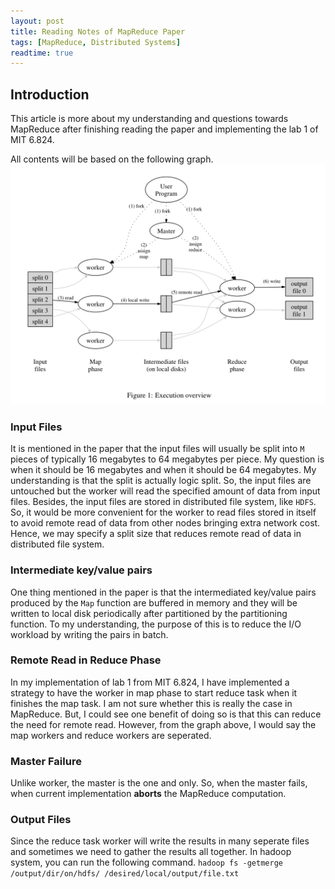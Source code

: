 ```yaml
---
layout: post
title: Reading Notes of MapReduce Paper
tags: [MapReduce, Distributed Systems]
readtime: true
---
```


## Introduction

This article is more about my understanding and questions towards MapReduce after finishing reading the paper and implementing the lab 1 of MIT 6.824.

All contents will be based on the following graph.
![Execution overview](../assets/img/MapReduce/MapReduce.jpeg)

### Input Files
It is mentioned in the paper that the input files will usually be split into `M` pieces of typically 16 megabytes to 64 megabytes per piece. My question is when it should be 16 megabytes and when it should be 64 megabytes. My understanding is that the split is actually logic split. So, the input files are untouched but the worker will read the specified amount of data from input files. Besides, the input files are stored in distributed file system, like `HDFS`. So, it would be more convenient for the worker to read files stored in itself to avoid remote read of data from other nodes bringing extra network cost. Hence, we may specify a split size that reduces remote read of data in distributed file system.

### Intermediate key/value pairs
One thing mentioned in the paper is that the intermediated key/value pairs produced by the `Map` function are buffered in memory and they will be written to local disk periodically after partitioned by the partitioning function. To my understanding, the purpose of this is to reduce the I/O workload by writing the pairs in batch. 

### Remote Read in Reduce Phase
In my implementation of lab 1 from MIT 6.824, I have implemented a strategy to have the worker in map phase to start reduce task when it finishes the map task. I am not sure whether this is really the case in MapReduce. But, I could see one benefit of doing so is that this can reduce the need for remote read. However, from the graph above, I would say the map workers and reduce workers are seperated.

### Master Failure
Unlike worker, the master is the one and only. So, when the master fails, when current implementation **aborts** the MapReduce computation.

### Output Files
Since the reduce task worker will write the results in many seperate files and sometimes we need to gather the results all together. In hadoop system, you can run the following command. `hadoop fs -getmerge /output/dir/on/hdfs/ /desired/local/output/file.txt`